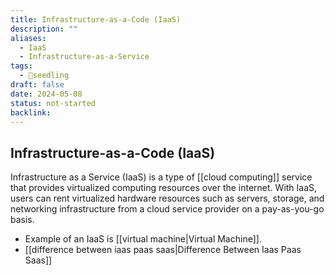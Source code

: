 ```yaml
---
title: Infrastructure-as-a-Code (IaaS)
description: ""
aliases:
  - IaaS
  - Infrastructure-as-a-Service
tags:
  - 🌱seedling
draft: false
date: 2024-05-08
status: not-started
backlink:
---
```


## Infrastructure-as-a-Code (IaaS)

Infrastructure as a Service (IaaS) is a type of [[cloud computing]] service that provides virtualized computing resources over the internet. With IaaS, users can rent virtualized hardware resources such as servers, storage, and networking infrastructure from a cloud service provider on a pay-as-you-go basis.

- Example of an IaaS is [[virtual machine|Virtual Machine]].
- [[difference between iaas paas saas|Difference Between Iaas Paas Saas]]
